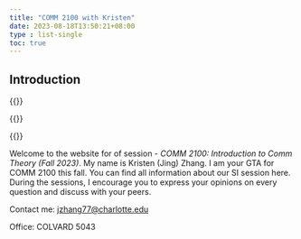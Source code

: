 ```yaml
---
title: "COMM 2100 with Kristen"
date: 2023-08-18T13:50:21+08:00
type : list-single
toc: true
---
```

## Introduction

{{<columns>}}

{{<figure-a src="/image/hello.png">}}

{{<column>}}

Welcome to the website for of session - *COMM 2100: Introduction to Comm Theory (Fall 2023)*. My name is Kristen (Jing) Zhang. I am your GTA for COMM 2100 this fall. You can find all information about our SI session here. During the sessions, I encourage you to express your opinions on every question and discuss with your peers. 

Contact me: jzhang77@charlotte.edu

Office: COLVARD 5043



